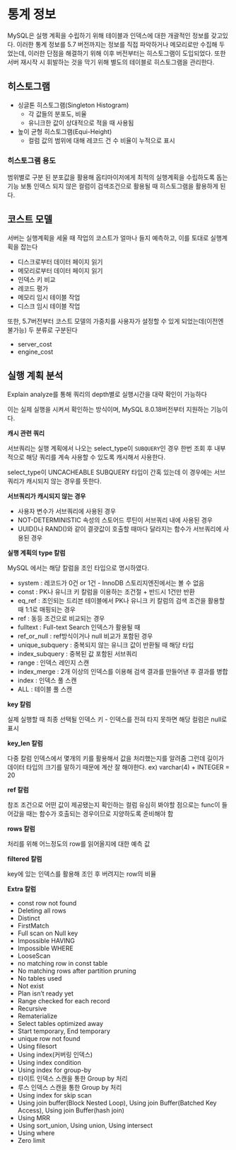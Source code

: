 # 통계 정보

MySQL은 실행 계획을 수립하기 위해 테이블과 인덱스에 대한 개괄적인 정보를 갖고있다.
이러한 통계 정보를 5.7 버전까지는 정보를 직접 파악하거나 메모리로만 수집해 두었는데, 이러한 단점을 해결하기 위해 이후 버전부터는 히스토그램이 도입되었다. 또한 서버 재시작 시 휘발하는 것을 막기 위해 별도의 테이블로 히스토그램을 관리한다.

## 히스토그램

- 싱글톤 히스토그램(Singleton Histogram)
    - 각 값들의 분포도, 비율
    - 유니크한 값이 상대적으로 적을 때 사용됨
- 높이 균형 히스토그램(Equi-Height)
    - 컬럼 값의 범위에 대해 레코드 건 수 비율이 누적으로 표시

### 히스토그램 용도

범위별로 구분 된 분포값을 활용해 옵티마이저에게 최적의 실행계획을 수립하도록 돕는 기능
보통 인덱스 되지 않은 컬럼이 검색조건으로 활용될 때 히스토그램을 활용하게 된다.

## 코스트 모델

서버는 실행계획을 세울 때 작업의 코스트가 얼마나 들지 예측하고, 이를 토대로 실행계획을 잡는다

- 디스크로부터 데이터 페이지 읽기
- 메모리로부터 데이터 페이지 읽기
- 인덱스 키 비교
- 레코드 평가
- 메모리 임시 테이블 작업
- 디스크 임시 테이블 작업

또한, 5.7버전부터 코스트 모델의 가중치를 사용자가 설정할 수 있게 되었는데(이전엔 불가능) 두 분류로 구분된다

- server_cost
- engine_cost

## 실행 계획 분석

Explain analyze를 통해 쿼리의 depth별로 실행시간을 대략 확인이 가능하다

이는 실제 실행을 시켜서 확인하는 방식이며, MySQL 8.0.18버전부터 지원하는 기능이다.

**캐시 관련 쿼리**

서브쿼리는 실행 계획에서 나오는 select_type이 `SUBQUERY`인 경우 한번 조회 후 내부적으로 해당 쿼리를 계속 사용할 수 있도록 캐시해서 사용한다.

select_type이 UNCACHEABLE SUBQUERY 타입이 간혹 있는데 이 경우에는 서브쿼리가 캐시되지 않는 경우를 뜻한다.

**서브쿼리가 캐시되지 않는 경우**

- 사용자 변수가 서브쿼리에 사용된 경우
- NOT-DETERMINISTIC 속성의 스토어드 루틴이 서브쿼리 내에 사용된 경우
- UUID()나 RAND()와 같이 결괏값이 호출할 때마다 달라지는 함수가 서브쿼리에 사용된 경우

**실행 계획의 type 칼럼**

MySQL 에서는 해당 칼럼을 조인 타입으로 명시하였다.

- system : 레코드가 0건 or 1건 - InnoDB 스토리지엔진에서는 볼 수 없음
- const : PK나 유니크 키 칼럼을 이용하는 조건절 + 반드시 1건만 반환
- eq_ref : 조인되는 드리븐 테이블에서 PK나 유니크 키 칼럼의 검색 조건을 활용할 때 1:1로 매핑되는 경우
- ref : 동등 조건으로 비교되는 경우
- fulltext : Full-text Search 인덱스가 활용될 때
- ref_or_null : ref방식이거나 null 비교가 포함된 경우
- unique_subquery : 중복되지 않는 유니크 값이 반환될 때 해당 타입
- index_subquery : 중복된 값 포함된 서브쿼리
- range : 인덱스 레인지 스캔
- index_merge : 2개 이상의 인덱스를 이용해 검색 결과를 만들어낸 후 결과를 병합
- index : 인덱스 풀 스캔
- ALL : 테이블 풀 스캔

**key 칼럼**

실제 실행할 때 최종 선택될 인덱스 키 - 인덱스를 전혀 타지 못하면 해당 컬럼은 null로 표시

**key_len 칼럼**

다중 칼럼 인덱스에서 몇개의 키를 활용해서 값을 처리했는지를 알려줌 그런데 길이가 데이터 타입의 크기를 말하기 때문에 계산 잘 해야한다. ex) varchar(4) + INTEGER = 20

**ref 칼럼**

참조 조건으로 어떤 값이 제공됐는지 확인하는 컬럼
유심히 봐야할 점으로는 func이 들어갔을 때는 함수가 호출되는 경우이므로 지양하도록 준비해야 함

**rows 칼럼**

처리를 위해 어느정도의 row를 읽어올지에 대한 예측 값

**filtered 칼럼**

key에 있는 인덱스를 활용해 조인 후 버려지는 row의 비율

**Extra 칼럼**

- const row not found
- Deleting all rows
- Distinct
- FirstMatch
- Full scan on Null key
- Impossible HAVING
- Impossible WHERE
- LooseScan
- no matching row in const table
- No matching rows after partition pruning
- No tables used
- Not exist
- Plan isn’t ready yet
- Range checked for each record
- Recursive
- Rematerialize
- Select tables optimized away
- Start temporary, End temporary
- unique row not found
- Using filesort
- Using index(커버링 인덱스)
- Using index condition
- Using index for group-by
- 타이트 인덱스 스캔을 통한 Group by 처리
- 루스 인덱스 스캔을 통한 Group by 처리
- Using index for skip scan
- Using join buffer(Block Nested Loop), Using join Buffer(Batched Key Access), Using join Buffer(hash join)
- Using MRR
- Using sort_union, Using union, Using intersect
- Using where
- Zero limit
